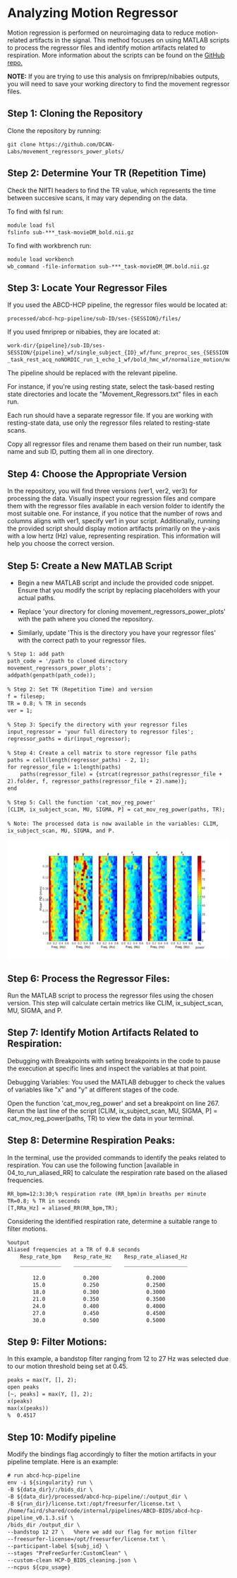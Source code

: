 # Analyzing Motion Regressor 

Motion regression is performed on neuroimaging data to reduce motion-related artifacts in the signal. This method focuses on using MATLAB scripts to process the regressor files and identify motion artifacts related to respiration. More information about the scripts can be found on the [GitHub repo.](https://github.com/DCAN-Labs/movement_regressors_power_plots)

**NOTE:** If you are trying to use this analysis on fmriprep/nibabies outputs, you will need to save your working directory to find the movement regressor files. 

## Step 1: Cloning the Repository

Clone the repository by running: 

```
git clone https://github.com/DCAN-Labs/movement_regressors_power_plots/
```

## Step 2: Determine Your TR (Repetition Time)

Check the NIfTI headers to find the TR value, which represents the time between succesive scans, it may vary depending on the data.

To find with fsl run: 
```
module load fsl
fslinfo sub-***_task-movieDM_bold.nii.gz
```

To find with workbrench run:
```
module load workbench
wb_command -file-information sub-***_task-movieDM_DM.bold.nii.gz
```

## Step 3: Locate Your Regressor Files 
    
If you used the ABCD-HCP pipeline, the regressor files would be located at: 

```
processed/abcd-hcp-pipeline/sub-ID/ses-{SESSION}/files/
```

If you used fmriprep or nibabies, they are located at:

```
work-dir/{pipeline}/sub-ID/ses-SESSION/{pipeline}_wf/single_subject_{ID}_wf/func_preproc_ses_{SESSION _task_rest_acq_noNORDIC_run_1_echo_1_wf/bold_hmc_wf/normalize_motion/motion_params.txt
```

The pipeline should be replaced with the relevant pipeline.

For instance, if you're using resting state, select the task-based resting state directories and locate the "Movement_Regressors.txt" files in each run.

Each run should have a separate regressor file. If you are working with resting-state data, use only the regressor files related to resting-state scans.
    
Copy all regressor files and rename them based on their run number, task name and sub ID, putting them all in one directory.

## Step 4: Choose the Appropriate Version

In the repository, you will find three versions (ver1, ver2, ver3) for processing the data. Visually inspect your regression files and compare them with the regressor files available in each version folder to identify the most suitable one. For instance, if you notice that the number of rows and columns aligns with ver1, specify ver1 in your script. Additionally, running the provided script should display motion artifacts primarily on the y-axis with a low hertz (Hz) value, representing respiration. This information will help you choose the correct version.

## Step 5: Create a New MATLAB Script

- Begin a new MATLAB script and include the provided code snippet. Ensure that you modify the script by replacing placeholders with your actual paths. 

- Replace 'your directory for cloning movement_regressors_power_plots' with the path where you cloned the repository. 

- Similarly, update 'This is the directory you have your regressor files' with the correct path to your regressor files.

```
% Step 1: add path
path_code = '/path to cloned directory movement_regressors_power_plots';
addpath(genpath(path_code));

% Step 2: Set TR (Repetition Time) and version
f = filesep;
TR = 0.8; % TR in seconds
ver = 1;

% Step 3: Specify the directory with your regressor files
input_regressor = 'your full directory to regressor files';
regressor_paths = dir(input_regressor);

% Step 4: Create a cell matrix to store regressor file paths
paths = cell(length(regressor_paths) - 2, 1);
for regressor_file = 1:length(paths)
    paths(regressor_file) = {strcat(regressor_paths(regressor_file + 2).folder, f, regressor_paths(regressor_file + 2).name)};
end

% Step 5: Call the function 'cat_mov_reg_power' 
[CLIM, ix_subject_scan, MU, SIGMA, P] = cat_mov_reg_power(paths, TR);

% Note: The processed data is now available in the variables: CLIM, ix_subject_scan, MU, SIGMA, and P.
```

![example](img/motion_regressor_img.png)

## Step 6: Process the Regressor Files:
Run the MATLAB script to process the regressor files using the chosen version. This step will calculate certain metrics like CLIM, ix_subject_scan, MU, SIGMA, and P.

## Step 7: Identify Motion Artifacts Related to Respiration:
Debugging with Breakpoints with seting breakpoints in the code to pause the execution at specific lines and inspect the variables at that point.

Debugging Variables: You used the MATLAB debugger to check the values of variables like "x" and "y" at different stages of the code.

Open the function 'cat_mov_reg_power' and set a breakpoint on line 267. 
Rerun the last line of the script [CLIM, ix_subject_scan, MU, SIGMA, P] = cat_mov_reg_power(paths, TR) to view the data in your terminal.

## Step 8: Determine Respiration Peaks:
In the terminal, use the provided commands to identify the peaks related to respiration. 
You can use the following function [available in 04_to_run_aliased_RR] to calculate the respiration rate based on the aliased frequencies.

```
RR_bpm=12:3:30;% respiration rate (RR_bpm)in breaths per minute
TR=0.8; % TR in seconds
[T,RRa_Hz] = aliased_RR(RR_bpm,TR);
```
Considering the identified respiration rate, determine a suitable range to filter motions. 

```
%output
Aliased frequencies at a TR of 0.8 seconds
    Resp_rate_bpm    Resp_rate_Hz    Resp_rate_aliased_Hz
    _____________    ____________    ____________________

        12.0            0.200               0.2000       
        15.0            0.250               0.2500       
        18.0            0.300               0.3000       
        21.0            0.350               0.3500       
        24.0            0.400               0.4000       
        27.0            0.450               0.4500       
        30.0            0.500               0.5000   
```

## Step 9: Filter Motions:

In this example, a bandstop filter ranging from 12 to 27 Hz was selected due to our motion threshold being set at 0.45.

```
peaks = max(Y, [], 2);
open peaks
[~, peaks] = max(Y, [], 2);
x(peaks)    
max(x(peaks))
%  0.4517
```

## Step 10: Modify pipeline

Modify the bindings flag accordingly to filter the motion artifacts in your pipeline template.
Here is an example:

```
# run abcd-hcp-pipeline
env -i ${singularity} run \
-B ${data_dir}/:/bids_dir \
-B ${data_dir}/processed/abcd-hcp-pipeline/:/output_dir \
-B ${run_dir}/license.txt:/opt/freesurfer/license.txt \
/home/faird/shared/code/internal/pipelines/ABCD-BIDS/abcd-hcp-pipeline_v0.1.3.sif \
/bids_dir /output_dir \
--bandstop 12 27 \   %here we add our flag for motion filter
--freesurfer-license=/opt/freesurfer/license.txt \
--participant-label ${subj_id} \
--stages "PreFreeSurfer:CustomClean" \
--custom-clean HCP-D_BIDS_cleaning.json \
--ncpus ${cpu_usage}
```